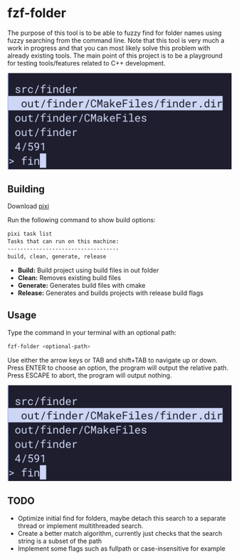 # fzf-folder
The purpose of this tool is to be able to fuzzy find
for folder names using fuzzy searching from the command line.
Note that this tool is very much a work in progress and that you can most likely
solve this problem with already existing tools. The main point of this project is to
be a playground for testing tools/features related to C++ development.

![preview](docs/preview.png)

## Building

Download [pixi](https://prefix.dev/)

Run the following command to show build options:

```bash
pixi task list
Tasks that can run on this machine:
-----------------------------------
build, clean, generate, release
```

* **Build:** Build project using build files in out folder
* **Clean:** Removes existing build files
* **Generate:** Generates build files with cmake
* **Release:** Generates and builds projects with release build flags

## Usage

Type the command in your terminal with an optional path:

```bash
fzf-folder <optional-path>
```

Use either the arrow keys or TAB and shift+TAB to navigate up or down.
Press ENTER to choose an option, the program will output the relative path.
Press ESCAPE to abort, the program will output nothing.

![preview](docs/preview.png)

## TODO

* Optimize initial find for folders, maybe detach this search to a separate thread or implement multithreaded search.
* Create a better match algorithm, currently just checks that the search string is a subset of the path
* Implement some flags such as fullpath or case-insensitive for example
